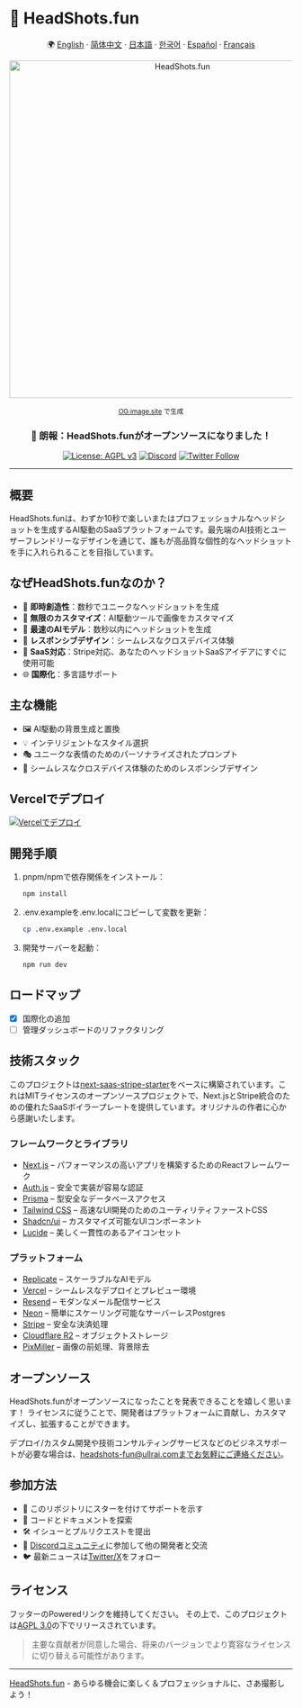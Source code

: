 # 📸 HeadShots.fun

<div align="center">

🌍 [English](README.md) · [简体中文](README.zh-CN.md) · [日本語](README.ja.md) · [한국어](README.ko.md) · [Español](README.es.md) · [Français](README.fr.md)

<img src="https://s.ogimage.site/user-cases/headshots-fun.jpg" alt="HeadShots.fun" width="600" />

<sup>[OG:image.site](https://ogimage.site/?from=headshots-fun-github) で生成</sup>

### 🎉 朗報：HeadShots.funがオープンソースになりました！

[![License: AGPL v3](https://img.shields.io/badge/License-AGPL%20v3-blue.svg)](https://www.gnu.org/licenses/agpl-3.0)
[![Discord](https://img.shields.io/discord/1261197667053207608?color=7289da&label=Discord&logo=discord&logoColor=ffffff)](https://discord.gg/vdqwAcp7mf)
[![Twitter Follow](https://img.shields.io/twitter/follow/ullr_ai?style=social)](https://twitter.com/ullr_ai)

</div>

---

## 概要

HeadShots.funは、わずか10秒で楽しいまたはプロフェッショナルなヘッドショットを生成するAI駆動のSaaSプラットフォームです。最先端のAI技術とユーザーフレンドリーなデザインを通じて、誰もが高品質な個性的なヘッドショットを手に入れられることを目指しています。

## なぜHeadShots.funなのか？

- 🎨 **即時創造性**：数秒でユニークなヘッドショットを生成
- 🌈 **無限のカスタマイズ**：AI駆動ツールで画像をカスタマイズ
- 📸 **最速のAIモデル**：数秒以内にヘッドショットを生成
- 📱 **レスポンシブデザイン**：シームレスなクロスデバイス体験
- 💼 **SaaS対応**：Stripe対応、あなたのヘッドショットSaaSアイデアにすぐに使用可能
- 🌐 **国際化**：多言語サポート

## 主な機能

- 🖼️ AI駆動の背景生成と置換
- 💡 インテリジェントなスタイル選択
- 🎭 ユニークな表情のためのパーソナライズされたプロンプト
- 📱 シームレスなクロスデバイス体験のためのレスポンシブデザイン

## Vercelでデプロイ

[![Vercelでデプロイ](https://vercel.com/button)](https://vercel.com/new/clone?repository-url=https%3A%2F%2Fgithub.com%2FUllrAI%2FHeadShots.fun)

## 開発手順

1. pnpm/npmで依存関係をインストール：
   ```bash
   npm install
   ```

2. .env.exampleを.env.localにコピーして変数を更新：
   ```bash
   cp .env.example .env.local
   ```

3. 開発サーバーを起動：
   ```bash
   npm run dev
   ```

## ロードマップ

- [x] 国際化の追加
- [ ] 管理ダッシュボードのリファクタリング

## 技術スタック

このプロジェクトは[next-saas-stripe-starter](https://github.com/mickasmt/next-saas-stripe-starter)をベースに構築されています。これはMITライセンスのオープンソースプロジェクトで、Next.jsとStripe統合のための優れたSaaSボイラープレートを提供しています。オリジナルの作者に心から感謝いたします。

### フレームワークとライブラリ
- [Next.js](https://nextjs.org/?from=headshots.fun) – パフォーマンスの高いアプリを構築するためのReactフレームワーク
- [Auth.js](https://authjs.dev/?from=headshots.fun) – 安全で実装が容易な認証
- [Prisma](https://www.prisma.io/?from=headshots.fun) – 型安全なデータベースアクセス
- [Tailwind CSS](https://tailwindcss.com/?from=headshots.fun) – 高速なUI開発のためのユーティリティファーストCSS
- [Shadcn/ui](https://ui.shadcn.com/?from=headshots.fun) – カスタマイズ可能なUIコンポーネント
- [Lucide](https://lucide.dev/?from=headshots.fun) – 美しく一貫性のあるアイコンセット

### プラットフォーム
- [Replicate](https://replicate.com/?from=headshots.fun) – スケーラブルなAIモデル
- [Vercel](https://vercel.com/?from=headshots.fun) – シームレスなデプロイとプレビュー環境
- [Resend](https://resend.com/?from=headshots.fun) – モダンなメール配信サービス
- [Neon](https://neon.tech/?from=headshots.fun) – 簡単にスケーリング可能なサーバーレスPostgres
- [Stripe](https://stripe.com/?from=headshots.fun) – 安全な決済処理
- [Cloudflare R2](https://developers.cloudflare.com/r2/?from=headshots.fun) – オブジェクトストレージ
- [PixMiller](https://pixmiller.com/?from=headshots.fun) – 画像の前処理、背景除去

## オープンソース

HeadShots.funがオープンソースになったことを発表できることを嬉しく思います！
ライセンスに従うことで、開発者はプラットフォームに貢献し、カスタマイズし、拡張することができます。

デプロイ/カスタム開発や技術コンサルティングサービスなどのビジネスサポートが必要な場合は、headshots-fun@ullrai.comまでお気軽にご連絡ください。

## 参加方法
- 🌟 このリポジトリにスターを付けてサポートを示す
- 👀 コードとドキュメントを探索
- 🛠️ イシューとプルリクエストを提出
- 💬 [Discordコミュニティ](https://discord.gg/vdqwAcp7mf)に参加して他の開発者と交流
- 🐦 最新ニュースは[Twitter/X](https://twitter.com/ullr_ai)をフォロー

## ライセンス
フッターのPoweredリンクを維持してください。
その上で、このプロジェクトは[AGPL 3.0](./LICENSE.md)の下でリリースされています。

> 主要な貢献者が同意した場合、将来のバージョンでより寛容なライセンスに切り替える可能性があります。

---
[HeadShots.fun](https://headshots.fun/?from=GitHub) - あらゆる機会に楽しく＆プロフェッショナルに、さあ撮影しよう！ 